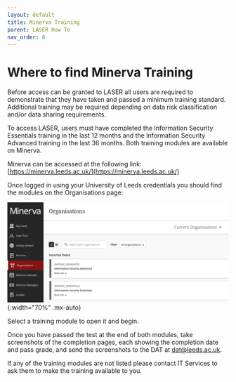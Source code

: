 ```yaml
---
layout: default
title: Minerva Training
parent: LASER How To
nav_order: 8
---
```


# Where to find Minerva Training

Before access can be granted to LASER all users are required to demonstrate that they have taken and passed a minimum training standard. Additional training may be required depending on data risk classification and/or data sharing requirements.

To access LASER, users must have completed the Information Security Essentials training in the last 12 months and the Information Security Advanced training in the last 36 months. Both training modules are available on Minerva.

Minerva can be accessed at the following link: [https://minerva.leeds.ac.uk/](https://minerva.leeds.ac.uk/)

Once logged in using your University of Leeds credentials you should find the modules on the Organisations page:

![Organisations section in Minerva navigation menu](../../images/minerva_training/minerva_organisations_page.png){:width="70%" .mx-auto}

Select a training module to open it and begin. 

Once you have passed the test at the end of both modules, take screenshots of the completion pages, each showing the completion date and pass grade, and send the screenshots to the DAT at [dat@leeds.ac.uk](mailto:dat@leeds.ac.uk). 

If any of the training modules are not listed please contact IT Services to ask them to make the training available to you. 

